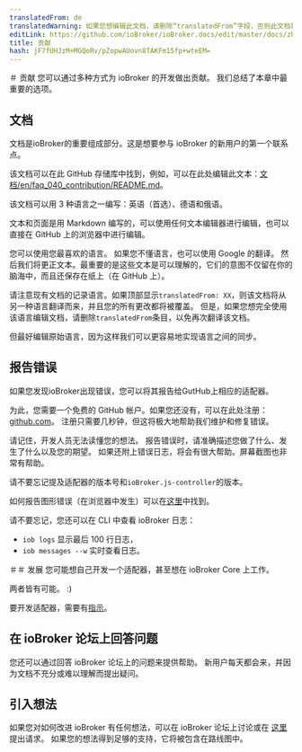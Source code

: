 ```yaml
---
translatedFrom: de
translatedWarning: 如果您想编辑此文档，请删除“translatedFrom”字段，否则此文档将再次自动翻译
editLink: https://github.com/ioBroker/ioBroker.docs/edit/master/docs/zh-cn/faq/_040_contibution/README.md
title: 贡献
hash: jF7fUHJzM+MGQoRv/pZopwAUovn8TAKFm15fp+wteEM=
---
```

＃ 贡献
您可以通过多种方式为 ioBroker 的开发做出贡献。
我们总结了本章中最重要的选项。

## 文档
文档是ioBroker的重要组成部分。这是想要参与 ioBroker 的新用户的第一个联系点。

该文档可以在此 GitHub 存储库中找到，例如，可以在此处编辑此文本：[文档/en/faq_040_contribution/README.md](https://github.com/ioBroker/ioBroker.docs/blob/master/docs/de/faq/_040_contibution/README.md)。

该文档可以用 3 种语言之一编写：英语（首选）、德语和俄语。

文本和页面是用 Markdown 编写的，可以使用任何文本编辑器进行编辑，也可以直接在 GitHub 上的浏览器中进行编辑。

您可以使用您最喜欢的语言。
如果您不懂语言，也可以使用 Google 的翻译。
然后我们将更正文本。最重要的是这些文本是可以理解的，它们的意图不仅留在你的脑海中，而且还保存在纸上（在 GitHub 上）。

请注意现有文档的记录语言。如果顶部显示`translatedFrom: XX`，则该文档将从另一种语言翻译而来，并且您的所有更改都将被覆盖。
但是，如果您想完全使用该语言编辑文档，请删除`translatedFrom`条目，以免再次翻译该文档。

但最好编辑原始语言，因为这样我们可以更容易地实现语言之间的同步。

## 报告错误
如果您发现ioBroker出现错误，您可以将其报告给GutHub上相应的适配器。

为此，您需要一个免费的 GitHub 帐户。如果您还没有，可以在此处注册：[github.com](https://github.com)。
注册只需要几秒钟，但这将极大地帮助我们维护和修复错误。

请记住，开发人员无法读懂您的想法。
报告错误时，请准确描述您做了什么、发生了什么以及您的期望。
如果还附上错误日志，将会有很大帮助。屏幕截图也非常有帮助。

请不要忘记提及适配器的版本号和`ioBroker.js-controller`的版本。

如何报告图形错误（在浏览器中发生）可以在[这里](#fehlerindergrafischeoberflchemelden)中找到。

请不要忘记，您还可以在 CLI 中查看 ioBroker 日志：

- `iob logs` 显示最后 100 行日志，
- `iob messages --w` 实时查看日志。

＃＃ 发展
您可能想自己开发一个适配器，甚至想在 ioBroker Core 上工作。

两者皆有可能。 :)

要开发适配器，需要有[指示](../dev/adapterdev.md)。

## 在 ioBroker 论坛上回答问题
您还可以通过回答 ioBroker 论坛上的问题来提供帮助。
新用户每天都会来，并因为文档不充分或难以理解而提出疑问。

## 引入想法
如果您对如何改进 ioBroker 有任何想法，可以在 ioBroker 论坛上讨论或在 [这里](https://github.com/ioBroker/AdapterRequests/issues?q=is%3Aissue+sort%3Areactions-%2B1-desc+is%3Aopen) 提出请求。
如果您的想法得到足够的支持，它将被包含在路线图中。